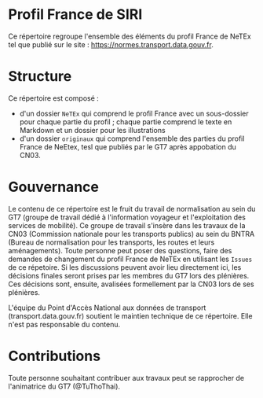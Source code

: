 # Profil France de SIRI

Ce répertoire regroupe l'ensemble des éléments du profil France de NeTEx tel que publié sur le site : https://normes.transport.data.gouv.fr.

# Structure

Ce répertoire est composé :
- d'un dossier `NeTEx` qui comprend le profil France avec un sous-dossier pour chaque partie du profil ; chaque partie comprend le texte en Markdown et un dossier pour les illustrations
- d'un dossier `originaux` qui comprend l'ensemble des parties du profil France de NeEtex, tesl que publiés par le GT7 après appobation du CN03.

# Gouvernance

Le contenu de ce répertoire est le fruit du travail de normalisation au sein du GT7 (groupe de travail dédié à l'information voyageur et l'exploitation des services de mobilité). Ce groupe de travail s'insère dans les travaux de la CN03 (Commission nationale pour les transports publics) au sein du BNTRA (Bureau de normalisation pour les transports, les routes et leurs aménagements).
Toute personne peut poser des questions, faire des demandes de changement du profil France de NeTEx en utilisant les `Issues` de ce répetoire. Si les discussions peuvent avoir lieu directement ici, les décisions finales seront prises par les membres du GT7 lors des plénières. Ces décisions sont, ensuite, avalisées formellement par la CN03 lors de ses plénières.

L'équipe du Point d'Accès National aux données de transport (transport.data.gouv.fr) soutient le maintien technique de ce répertoire. Elle n'est pas responsable du contenu.

# Contributions

Toute personne souhaitant contribuer aux travaux peut se rapprocher de l'animatrice du GT7 (@TuThoThai).